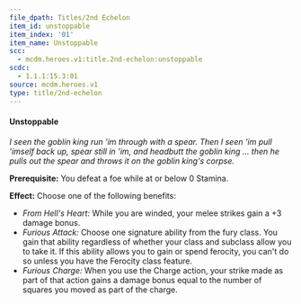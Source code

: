 ```yaml
---
file_dpath: Titles/2nd Echelon
item_id: unstoppable
item_index: '01'
item_name: Unstoppable
scc:
  - mcdm.heroes.v1:title.2nd-echelon:unstoppable
scdc:
  - 1.1.1:15.3:01
source: mcdm.heroes.v1
type: title/2nd-echelon
---
```


#### Unstoppable

*I seen the goblin king run 'im through with a spear. Then I seen 'im pull 'imself back up, spear still in 'im, and headbutt the goblin king … then he pulls out the spear and throws it on the goblin king's corpse.*

**Prerequisite:** You defeat a foe while at or below 0 Stamina.

**Effect:** Choose one of the following benefits:

- *From Hell's Heart:* While you are winded, your melee strikes gain a +3 damage bonus.
- *Furious Attack:* Choose one signature ability from the fury class. You gain that ability regardless of whether your class and subclass allow you to take it. If this ability allows you to gain or spend ferocity, you can't do so unless you have the Ferocity class feature.
- *Furious Charge:* When you use the Charge action, your strike made as part of that action gains a damage bonus equal to the number of squares you moved as part of the charge.

